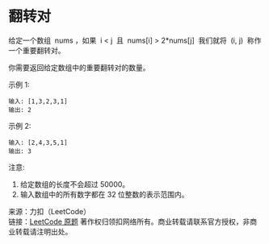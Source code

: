 # 翻转对

给定一个数组  nums ，如果  i < j  且  nums[i] > 2\*nums[j]  我们就将  (i, j)  称作一个重要翻转对。

你需要返回给定数组中的重要翻转对的数量。

示例 1:

```text
输入: [1,3,2,3,1]
输出: 2
```

示例 2:

```text
输入: [2,4,3,5,1]
输出: 3
```

注意:

1. 给定数组的长度不会超过 50000。
2. 输入数组中的所有数字都在 32 位整数的表示范围内。

来源：力扣（LeetCode）  
链接：[LeetCode 原题](https://leetcode-cn.com/problems/reverse-pairs)
著作权归领扣网络所有。商业转载请联系官方授权，非商业转载请注明出处。
